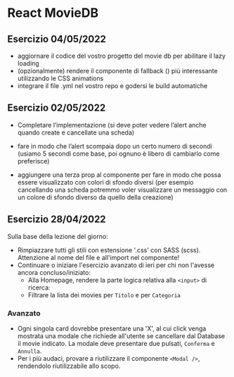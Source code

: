 # React MovieDB
## Esercizio 04/05/2022

- aggiornare il codice del vostro progetto del movie db per abilitare il lazy loading
- (opzionalmente) rendere il componente di fallback (<Loading />) più interessante utilizzando le CSS animations
- integrare il file .yml nel vostro repo e godersi le build automatiche

## Esercizio 02/05/2022

- Completare l’implementazione (si deve poter vedere l’alert anche quando create e cancellate una scheda)

- fare in modo che l’alert scompaia dopo un certo numero di secondi (usiamo 5 secondi come base, poi ognuno è libero di cambiarlo come preferisce)

- aggiungere una terza prop al componente per fare in modo che possa essere visualizzato con colori di sfondo diversi (per esempio cancellando una scheda potremmo voler visualizzare un messaggio con un colore di sfondo diverso da quello della creazione)

## Esercizio 28/04/2022

Sulla base della lezione del giorno:

- Rimpiazzare tutti gli stili con estensione '.css' con SASS (scss). Attenzione al nome del file e all'import nel componente!
- Continuare o iniziare l'esercizio avanzato di ieri per chi non l'avesse ancora concluso/iniziato:
  - Alla Homepage, rendere la parte logica relativa alla `<input>` di ricerca:
  - Filtrare la lista dei movies per `Titolo` e per `Categoria`
### Avanzato

- Ogni singola card dovrebbe presentare una 'X', al cui click venga mostrata una modale che richiede all'utente se cancellare dal Database il movie indicato. La modale deve presentare due pulsati, `Conferma` e `Annulla`.
- Per i più audaci, provare a riutilizzare il componente `<Modal />`, rendendolo riutilizzabile allo scopo.